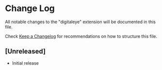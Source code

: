 # Change Log

All notable changes to the "digitaleye" extension will be documented in this file.

Check [Keep a Changelog](http://keepachangelog.com/) for recommendations on how to structure this file.

## [Unreleased]

- Initial release
